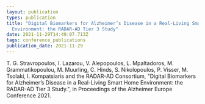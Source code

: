```yaml
---
layout: publication
types: publication
title: "Digital Biomarkers for Alzheimer’s Disease in a Real-Living Smart Home
  Environment: the RADAR-AD Tier 3 Study"
date: 2021-11-29T14:49:07.713Z
tags: conference_publications
publication_date: 2021-11-29
---
```

T. G. Stravropoulos, I. Lazarou, V. Alepopoulos, L. Mpaltadoros, M. Grammatikopoulou, M. Muurling, C. Hinds, S. Nikolopoulos, P. Visser, M. Tsolaki, I. Kompatsiaris and the RADAR-AD Consortium, "Digital Biomarkers for Alzheimer’s Disease in a Real-Living Smart Home Environment: the RADAR-AD Tier 3 Study.", in Proceedings of the Alzheimer Europe Conference 2021.